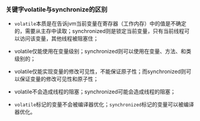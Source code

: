 ### 关键字volatile与synchronize的区别

* `volatile`本质是在告诉jvm当前变量在寄存器（工作内存）中的值是不确定的，需要从主存中读取；synchronized则是锁定当前变量，只有当前线程可以访问该变量，其他线程被阻塞住；

* volatile仅能使用在变量级别；synchronized则可以使用在变量、方法、和类级别的；

* volatile仅能实现变量的修改可见性，不能保证原子性；而synchronized则可以保证变量的修改可见性和原子性；

* volatile不会造成线程的阻塞；synchronized可能会造成线程的阻塞；

* `volatile`标记的变量不会被编译器优化；`synchronized`标记的变量可以被编译器优化。

  ​

 